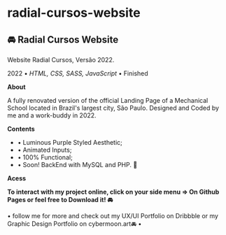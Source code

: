 # radial-cursos-website

<h2> 🚘 Radial Cursos Website </h2>
<p> Website Radial Cursos, Versão 2022. </p>

<p>2022 •<em> HTML, CSS, SASS, JavaScript</em> • Finished</p>

<p><strong>About</strong></p>
 <p>A fully renovated version of the official Landing Page of a Mechanical School located in Brazil's largest city, São Paulo. Designed and Coded by me and a work-buddy in 2022.</p>

<p><strong>Contents</strong></p>
<ul>
 <li>• Luminous Purple Styled Aesthetic;  </li>
 <li> • Animated Inputs;  </li>
 <li> • 100% Functional;   </li>
 <li>• Soon! BackEnd with MySQL and PHP. 🌟 </li>
 </ul>
 
<p><strong>Acess</p></strong>
<p><strong> To interact with my project online, click on your side menu => On Github Pages or feel free to Download it! 🚘</p></strong>

<p>• follow me for more and check out my UX/UI Portfolio on Dribbble or my Graphic Design Portfolio on cybermoon.art🚘 •</p>
 
